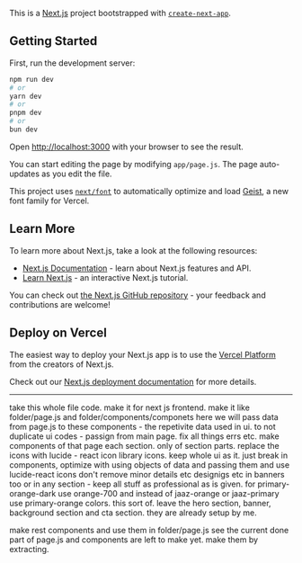 This is a [Next.js](https://nextjs.org) project bootstrapped with [`create-next-app`](https://github.com/vercel/next.js/tree/canary/packages/create-next-app).

## Getting Started

First, run the development server:

```bash
npm run dev
# or
yarn dev
# or
pnpm dev
# or
bun dev
```

Open [http://localhost:3000](http://localhost:3000) with your browser to see the result.

You can start editing the page by modifying `app/page.js`. The page auto-updates as you edit the file.

This project uses [`next/font`](https://nextjs.org/docs/app/building-your-application/optimizing/fonts) to automatically optimize and load [Geist](https://vercel.com/font), a new font family for Vercel.

## Learn More

To learn more about Next.js, take a look at the following resources:

- [Next.js Documentation](https://nextjs.org/docs) - learn about Next.js features and API.
- [Learn Next.js](https://nextjs.org/learn) - an interactive Next.js tutorial.

You can check out [the Next.js GitHub repository](https://github.com/vercel/next.js) - your feedback and contributions are welcome!

## Deploy on Vercel

The easiest way to deploy your Next.js app is to use the [Vercel Platform](https://vercel.com/new?utm_medium=default-template&filter=next.js&utm_source=create-next-app&utm_campaign=create-next-app-readme) from the creators of Next.js.

Check out our [Next.js deployment documentation](https://nextjs.org/docs/app/building-your-application/deploying) for more details.

---

take this whole file code.
make it for next js frontend.
make it like folder/page.js and folder/components/componets here
we will pass data from page.js to these components - the repetivite data used in ui. to not duplicate ui codes - passign from main page.
fix all things errs etc.
make components of that page each section.
only of section parts.
replace the icons with lucide - react icon library icons.
keep whole ui as it. just break in components, optimize with using objects of data and passing them and use lucide-react icons
don't remove minor details etc designigs etc in banners too or in any section - keep all stuff as professional as is given. for primary-orange-dark use orange-700 and instead of jaaz-orange or jaaz-primary use primary-orange colors. this sort of.
leave the hero section, banner, background section and cta section.
they are already setup by me.

make rest components and use them in folder/page.js
see the current done part of page.js and components are left to make yet. make them by extracting.
